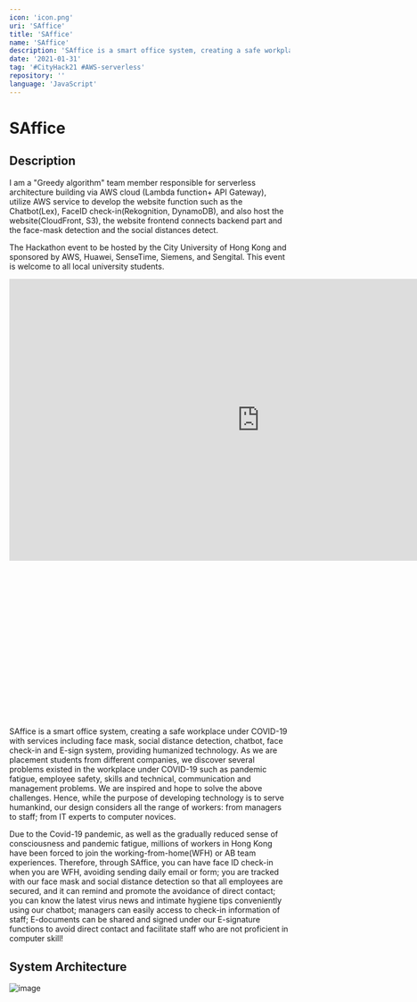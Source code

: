 ```yaml
---
icon: 'icon.png'
uri: 'SAffice'
title: 'SAffice'
name: 'SAffice'
description: 'SAffice is a smart office system, creating a safe workplace under COVID-19 with services including a face mask, social distance detection, chatbot, face check in, and E-sign system, providing humanized technology.'
date: '2021-01-31'
tag: '#CityHack21 #AWS-serverless'
repository: ''
language: 'JavaScript'
---
```


# SAffice
## Description
I am a "Greedy algorithm" team member responsible for serverless architecture building via AWS cloud (Lambda function+ API Gateway), utilize AWS service to develop the website function such as the Chatbot(Lex), FaceID check-in(Rekognition, DynamoDB), and also host the website(CloudFront, S3), the website frontend connects backend part and the face-mask detection and the social distances detect.

The Hackathon event to be hosted by the City University of Hong Kong and sponsored by AWS, Huawei, SenseTime, Siemens, and Sengital. This event is welcome to all local university students.

<div class="relative iframe-container" 
		style="padding-bottom: 56.25%">
        <iframe width="898" height="505" src="https://www.youtube.com/embed/WSO0perQn3Q" title="SAffice" frameborder="0" allow="accelerometer; autoplay; clipboard-write; encrypted-media; gyroscope; picture-in-picture" allowfullscreen></iframe>
</div>

SAffice is a smart office system, creating a safe workplace under COVID-19 with services including face mask, social distance detection, chatbot, face check-in and E-sign system, providing humanized technology. As we are placement students from different companies, we discover several problems existed in the workplace under COVID-19 such as pandemic fatigue, employee safety, skills and technical, communication and management problems. We are inspired and hope to solve the above challenges. Hence, while the purpose of developing technology is to serve humankind, our design considers all the range of workers: from managers to staff; from IT experts to computer novices.

Due to the Covid-19 pandemic, as well as the gradually reduced sense of consciousness and pandemic fatigue, millions of workers in Hong Kong have been forced to join the working-from-home(WFH) or AB team experiences. Therefore, through SAffice, you can have face ID check-in when you are WFH, avoiding sending daily email or form; you are tracked with our face mask and social distance detection so that all employees are secured, and it can remind and promote the avoidance of direct contact; you can know the latest virus news and intimate hygiene tips conveniently using our chatbot; managers can easily access to check-in information of staff; E-documents can be shared and signed under our E-signature functions to avoid direct contact and facilitate staff who are not proficient in computer skill!

## System Architecture
![image](/project/SAffice/cityuhackathon21-arch.png)